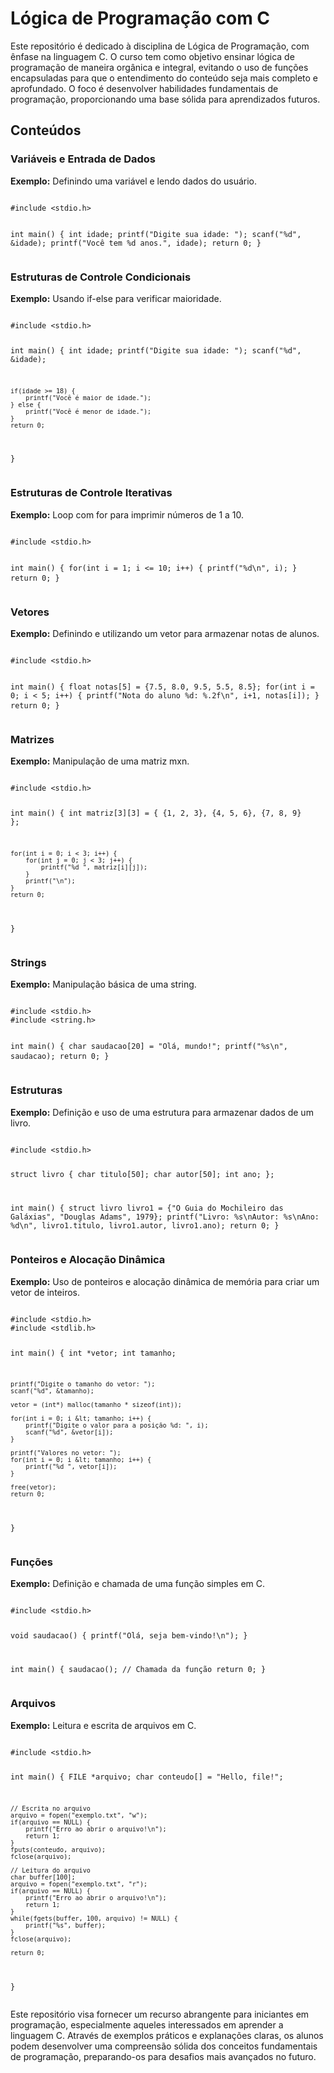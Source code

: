 <h1>Lógica de Programação com C</h1>

<p>Este repositório é dedicado à disciplina de Lógica de Programação, com ênfase na linguagem C. O curso tem como objetivo ensinar lógica de programação de maneira orgânica e integral, evitando o uso de funções encapsuladas para que o entendimento do conteúdo seja mais completo e aprofundado. O foco é desenvolver habilidades fundamentais de programação, proporcionando uma base sólida para aprendizados futuros.</p>

<h2>Conteúdos</h2>

<h3>Variáveis e Entrada de Dados</h3>
<p><strong>Exemplo:</strong> Definindo uma variável e lendo dados do usuário.</p>
<pre>
<code>
#include &lt;stdio.h&gt;

int main() {
    int idade;
    printf("Digite sua idade: ");
    scanf("%d", &idade);
    printf("Você tem %d anos.", idade);
    return 0;
}
</code>
</pre>

<h3>Estruturas de Controle Condicionais</h3>
<p><strong>Exemplo:</strong> Usando if-else para verificar maioridade.</p>
<pre>
<code>
#include &lt;stdio.h&gt;

int main() {
    int idade;
    printf("Digite sua idade: ");
    scanf("%d", &idade);

    if(idade >= 18) {
        printf("Você é maior de idade.");
    } else {
        printf("Você é menor de idade.");
    }
    return 0;
}
</code>
</pre>

<h3>Estruturas de Controle Iterativas</h3>
<p><strong>Exemplo:</strong> Loop com for para imprimir números de 1 a 10.</p>
<pre>
<code>
#include &lt;stdio.h&gt;

int main() {
    for(int i = 1; i <= 10; i++) {
        printf("%d\n", i);
    }
    return 0;
}
</code>
</pre>

<h3>Vetores</h3>
<p><strong>Exemplo:</strong> Definindo e utilizando um vetor para armazenar notas de alunos.</p>
<pre>
<code>
#include &lt;stdio.h&gt;

int main() {
    float notas[5] = {7.5, 8.0, 9.5, 5.5, 8.5};
    for(int i = 0; i < 5; i++) {
        printf("Nota do aluno %d: %.2f\n", i+1, notas[i]);
    }
    return 0;
}
</code>
</pre>

<h3>Matrizes</h3>
<p><strong>Exemplo:</strong> Manipulação de uma matriz mxn.</p>
<pre>
<code>
#include &lt;stdio.h&gt;

  int main() {
    int matriz[3][3] = {
        {1, 2, 3}, 
        {4, 5, 6}, 
        {7, 8, 9}
    };

    for(int i = 0; i < 3; i++) {
        for(int j = 0; j < 3; j++) {
            printf("%d ", matriz[i][j]);
        }
        printf("\n");
    }
    return 0;
}
</code>
</pre>

<h3>Strings</h3>
<p><strong>Exemplo:</strong> Manipulação básica de uma string.</p>
<pre>
<code>
#include &lt;stdio.h&gt;
#include &lt;string.h&gt;

int main() {
    char saudacao[20] = "Olá, mundo!";
    printf("%s\n", saudacao);
    return 0;
}
</code>
</pre>

<h3>Estruturas</h3>
<p><strong>Exemplo:</strong> Definição e uso de uma estrutura para armazenar dados de um livro.</p>
<pre>
<code>
#include &lt;stdio.h&gt;

struct livro {
    char titulo[50];
    char autor[50];
    int ano;
};

int main() {
    struct livro livro1 = {"O Guia do Mochileiro das Galáxias", "Douglas Adams", 1979};
    printf("Livro: %s\nAutor: %s\nAno: %d\n", livro1.titulo, livro1.autor, livro1.ano);
    return 0;
}
</code>
</pre>

<h3>Ponteiros e Alocação Dinâmica</h3>
<p><strong>Exemplo:</strong> Uso de ponteiros e alocação dinâmica de memória para criar um vetor de inteiros.</p>
<pre>
<code>
#include &lt;stdio.h&gt;
#include &lt;stdlib.h&gt;

int main() {
    int *vetor;
    int tamanho;
    
    printf("Digite o tamanho do vetor: ");
    scanf("%d", &tamanho);
    
    vetor = (int*) malloc(tamanho * sizeof(int));
    
    for(int i = 0; i &lt; tamanho; i++) {
        printf("Digite o valor para a posição %d: ", i);
        scanf("%d", &vetor[i]);
    }
    
    printf("Valores no vetor: ");
    for(int i = 0; i &lt; tamanho; i++) {
        printf("%d ", vetor[i]);
    }
    
    free(vetor);
    return 0;
}
</code>
</pre>

<h3>Funções</h3>
<p><strong>Exemplo:</strong> Definição e chamada de uma função simples em C.</p>
<pre>
<code>
#include &lt;stdio.h&gt;

void saudacao() {
    printf("Olá, seja bem-vindo!\n");
}

int main() {
    saudacao(); // Chamada da função
    return 0;
}
</code>
</pre>

<h3>Arquivos</h3>
<p><strong>Exemplo:</strong> Leitura e escrita de arquivos em C.</p>
<pre>
<code>
#include &lt;stdio.h&gt;

int main() {
    FILE *arquivo;
    char conteudo[] = "Hello, file!";
    
    // Escrita no arquivo
    arquivo = fopen("exemplo.txt", "w");
    if(arquivo == NULL) {
        printf("Erro ao abrir o arquivo!\n");
        return 1;
    }
    fputs(conteudo, arquivo);
    fclose(arquivo);
    
    // Leitura do arquivo
    char buffer[100];
    arquivo = fopen("exemplo.txt", "r");
    if(arquivo == NULL) {
        printf("Erro ao abrir o arquivo!\n");
        return 1;
    }
    while(fgets(buffer, 100, arquivo) != NULL) {
        printf("%s", buffer);
    }
    fclose(arquivo);
    
    return 0;
}
</code>
</pre>

<p>Este repositório visa fornecer um recurso abrangente para iniciantes em programação, especialmente aqueles interessados em aprender a linguagem C. Através de exemplos práticos e explanações claras, os alunos podem desenvolver uma compreensão sólida dos conceitos fundamentais de programação, preparando-os para desafios mais avançados no futuro.</p>

